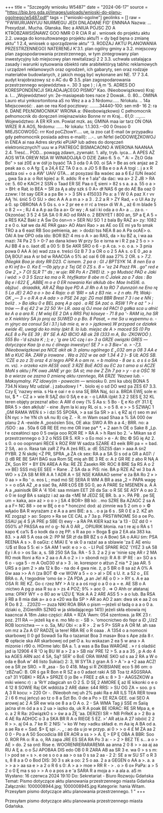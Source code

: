 +++
title = "Szczegóły wniosku W5487"
date = "2024-06-17"
source = "https://bip.brg.gda.pl/images/uploads/wnioski-do-planu-ogolnego/w5487.pdf"
tags = ["wnioski-ogolne"]
geolinks = []
raw = "FWWURUANYUU NIURMEGU JEDI DNLADĄNE FID' ENNNAA Nazwa: ... Prexydzał.. Mucha. Głanska. Rec a ANIUA POJSC ZO A KTROBZAWSIŚNAWZ GOO NMR O R CIA R al . wniosek do projektu aktu  2.2. uwaga do konsultowanego projektu aktu?) = dy będ bęna o zmianę aktu” 1 2.4, wniosek o sporządzenie aktu” '3. RODZAJ AKTU PLANOWANIA PRZESTRZENNEGO) NATERENEJ K'3.1. plan ogólny gminy a 3.2. miejscowy plan zagospodarowania przestrzennego, w tym zintegrowany plan inwestycyjny lub miejscowy plan rewitalizacji 2 2 3.3. uchwała ustalająca zasady i warunki sytuowania obiektó rate arabitektóryą tabhic reklamowych i urządzeń reklamowych oraz ogrodzeń, ich gabaryty, sen oraz rodzaje materiałów budowlanych, z jakich mogą być wykonane ani NE. 17  7 3.4. audyt krajobrazowy  sz o  AC du © 3.5. plan zagospodarowania przestrzennego województwa  =. 30 3 spe ) ;  i Ą m '5. ADRES DO KORESPONDENCJI SKŁADAJĄCEGO PISMO” Kao. (Nieobowiązkowo) Kraj: a. I... „Województwo! yn: 2e-masiapeab toes nace 2 Dowak.. 0. 80... OMINA Lauro etui ymkosrtonitona aS no Wez a a a 3 Nrdomu:..... Nrlokalu. .. 14a Miejscowość: . aan oe rea Kod pocztowy: ........34440-100: sen m8- 16 2: ra 6. DANE PEŁNOMOCNIKA” WRONA a: (Nieobowiązkowo) C pełnomocnik   pełnomocnik do doręczeń imięinazwisko Bonne nr m Kraj... 61,0: ...,.... Województwo: A ER KR xm. Powiat mzk. as; GMINA maa iar tarz ON ONA WRZE R A AOS, Nrdomu: ...... Nr lokalu: 1.1.303.--00 0 0nsoo 0 MIEJSCOWOŚĆ:  rrr Kod poCZtowY:.... ue, ia zoo cat E-mail (w przypadku gdy pełnomocnik posiada adres e-maill): ...-.. un Nrfel (ieODOWIĘZKOWOJ in ENEA ai naa Adres skrytki ePUAP lub adres do doręczeń elektronicznych?! uuu w a PIATREGĆ BISMACAONO A WERONA NAANAA 2.4. Tresć... POD... powagą zdawn,.zywnakt. 1. ally, tryb. iyca... A APES AŻ AOS WTA OREW NSA W WINADOJĄA O DZIE Zako 6. 5 o. ” A: = ŻŁO   Gda Bo” > sai ż0E a w  óśł jo byaóć TA 3 oda 0 A 00. oi SA > Be as ork  anjaz ae 2 peak aa o. o A fg: Ę a 24,4 EZ  TA 0 a o. a JO 5 8 Ba e o a A A togi :. j a  x R sadza osi + o a AW' UAiV GTA... at posyzasi Ba waóec aa a 6 EJ (UN ileaóć „ gwa Sa a a: o Rot kpieć a: R. adds: R e e 1 ala” da dac: wa a> 2 Ż JB > RA ce: 5. 60 e KACH 2 SSŃ o Taad  ER SE Paa o Ę sieni >  82 s s a. a a. 55 o a > > BH: e RaŁ io BEA = SR za Ą a aby szk ś 0 A> dł NAS 6 ge do AE Ba oaz 0 zzww: l  bt say GER a a pa Be > > 3 SN s 415033 Po a: a 1 W 0 A paz X  r vv AĄ 'hi. śnić 5 O SU > dec A A A a m a > a 3 . 2.2 a R > ŻY Rad, + o UI Aa ży a 0. sp OBRONA A 5 Gs s. o » 2 pr ee e rr rć a tres» di W A _ aż 6 m blade  5 o 8 2 == ; RJ 4 a A p aa 0a a a> Gr wy ; A sal i ki oda a o A> a ... za o.  -  Okzonóać 3 5 2 4 SA SA 0 R AO od RAN o. 2 BENYET  l 800 an, SP a Ę A 5 = a   RES KAŻ Baki z A Św Do ósn=n > SER NU SO 1 ż bala By RAZ  a> zy: 1082 z e 0  o. kał we da AE PAR gaa> AO Ałani Rao > as AE oo EE  mi ya fo smak TRO a a 6  east RB Soo pełnienia, ae: > dodzi tss NEA 8 ao A Pa ocAE> o. OAI A bw OPO oda ido: BOR BZ! 4 ms o A > ao RAS, da > ku BZ a, i wa aa mazi: 74 Pa 2 5 > 0-7 ao dana kówo W przy So e isrna w i R 2 pa 2 5 o > > AJ BB 4 a o. iiaot dE a 00 5: B Se AKR SRO o 6 - p A ca. > o. o a. > 3 pnia powa 0 AA A (e) wad zza e. treści Gż B 7 3 a OR o o 2 5 AA s. o E 0 „ao a  DĄ BOU! asa A sr bd w RAACGA o 5% ać  oai 6 08 aaa 27% 2 OR. s > *7.2. (Niegkk Boa je doty RR D23. C ismem.  2 pa a : GI J BPTSYK 14. 8 nen Ea a a Ki inf b= 0. Ka E —0b jęty p ż Tej GE 0 ZS s. 8 = 'ez 24 Pazż PA . go” red e Gw 2 „> 7 O) SLR T”  ds ; w uje: RR Po A r ZWEI iż. > go Mudsóć PAD e Jaki i wód: > 0 3 5 Szcz ka ma o  R. htyfikator 8 obe m Ć Jalek za a 7 das  : Ba Bą e i 622 Ę „ABBĘ m o e  0 ER nowania  Kei słkilub  ób< Mae  In4SI6. o. objżuć . driaadkk, AR AŻ Rap bye  PD  A JI Rh o A ta RO 7 dunnzóń ne Eno rę 5 La JE) 2 AO a o > bo 4 Raja: o di 'BRI = sA z B3  nie. = ź n ało. PŁ Wakj- OK „— 3 = o R  A a A ada >  o PSE 24 zgi: ZG mal BBR Brest 7 3 i oe e NN ; beliż . > Ba idku  0 e BEL parę A p  opó . a RE SA zać o. RSW 1 Pr e aż ” > i trów — 8 ej 42 2 w  22 50 'A= LR. aaa aj OJ moe ód PAC! 0 gałka sca u ałnić ke A a a ara R.  ( M wlej  EE 2 DA  s RRS Pa) kóseye - 71 8 pa '- RAM ia,.ha SR a X  niektóry SA jo proj az SUWED o p Bo. 8   Pasat,  = me Sa u wypemnu o. - m yjnyc aa consul Śd i 3.1 j lub mie a, w o > jązkowo).W przypad ce działek ewide 4), uwagi do ko miny (pkt 8. lo lub. miejsc de A > maced SS (0 Pa ALE 8 o Pe EE 39 ; BY SE A AD IBCIO  AB ok 28 (333 m A, Bo :ZKOWOÓ ). 555 Bo -'d sżsża K ; ); e ; 'g are UC  czę i a> 3 a  GRZE owiązki GRES — dotyczące  Kaa (p a nu ć ólnego  inwestyc! SE 7 > o 3 Bie=' a. > -7,3.(Nieobowiązkowi pa NICE akit ak 3: planu ogólnego £ „032 am p 08 3 AA e Mi a KUC RA. ZAW p irowane . Wa a 202 w ae adr 1.34 4 2 )- $ UŁ AOS  SB. 'CZE a zo z 3) oraz 4 zi tegro APR A o am re. =  b malina - 8 ae s. a s ś o SA m. vs). > orzeka «zin  AESE oacE 3 RZE BoE AOS au EC ża t ama a si ACZE MaN s aktu j PK owa JANE yr go: SA st; ma ów Z Żih 7 pa > y - a a OŚĆ 16 b a wierze oe zazna  0 zmienę aktu  rzenńego,  RA ERZE 'Nazwa lub. - Maksymalny. PZ idowy(m - powecim —* wniosku 0. zmi ka ubój BONA 5 734.N klasy  Mz udział . j zabudowy I * . biolo ej o sd DO weż pa ZES 67 3.3. Czy Ę 'nazwy enia. s Ha e oai r e o  sna SĘ BRA Naj, ści a. BRDA EWĘ sole e: toi, $ * - CZ a > wie R SĄŻ doi 0 SĄ e e a: - o LARA i(pkt 3.2 2 SES Ę 32 KL teren objęty przezna! albo: A AW d owy (% Ś Aa s: 5 Bo - Ę e Ko dY 31.1 Ę BRA 5 > den ałkilub' - eine .8ym la ki asy RL oi s. > o 5 8. e > >  5 ŚZWĄC 1 „GM RAMA WEŃ ś > i dzi 55 SPORA, > a sai Sa SR > a i. ę RZ  aj r) seo m  avi EN nyc > he YN ch sA nu 8) cię Z. - R. m Wam osad Shaa a % SA 000 ów planu  2 A -ewide A „posóslen Sós, OE aka: SWO A Rh a a 4.; BRR. no: a /5DO : aa . 50a 6 GB RE EE mo me OR  irae pa* *, + 2 aan h OE o Sake 8 „Lp. ł e ozeałónci spo 0 5 owija ooo ROR RE > RA A > h Rani bo 2. '+ Mikan sa d przestrzennego o 3 2 o NSS ER Ś. KR > o Eo moi > e - A: Btc © SG ię Aż 2. s 0. o oo oopnnani RECE k ROZ RW W sadza SZARE 43 eeik  BRI pa = = bad. 2 SĄ . ao o. Rasa tak zaR Z Pa A  żeś  REL  a: dE ŚSZS5 dan > aaa A śn2 PYBR. 2 Ń skdkj <Ż PR, SPRA „a ŻA ck sex: RA a a SA  Śl s od a GR a A07: / () dB RE BE SAH BAG sua Rom SĘ mię ah BE 3 RE o: A ż GR RE ż abo R NĄ A ZK, Son RY + BY EN AREA A Ra: RE ŻE Żasekn RR: ROC  8 BRE Sa RS A o 2 =» BE) SSS mój EE SEE = Rane . Z SA da a: PiS: nie. BA p RZE AŻ wi 3 ba A WO > s ZA SB M RR A A 1  ADR A =  SE NSE KARAAO seme' e ża BA Ro 2 » > 0 aa > » Ro ' o. eos L ; mad mó SE SERA R WM A BR a asa „2 = PAPA wagę > = o oSA AŻ „e a siać 9a, ARR ŁOŚ EB SG 0, ao A PARE Sz MSENEN a. A A  A a „aainisdk BR A '4 104: saa mniam EET 28 da Sa: o R SE SE ASY A o ao 2. o 0  ie śogł BA s saiążz i aż aa da <ME M JEDZ SĘ BR. b. a >. PA PB . pe  SĘ um = kaka, ao» aż > o o > j SA 4 BOR> BB kó: . mo SZRE Ba AZAGĆ 2 sa A a a F= NC 88 > oe  w BĘ o e o * honcznć dod: a) zimnie wa 5 2 om  o > © wĄaóo BA R   wyrażam z e A a a ami BIE: a s. . o a ja 6 s . SR 0 E a 2. KŻ ah KE zogząż > ao: Sopro » Ra se CE CAL a 7 3a  p. PRSTWNOME Só a oe Po. SSAU jaj 4 Ś jA PRE p SBE 0) ewy - a RA PA KIER każ ka 'a 13 - DZ dd 0 = 050% a? PASSA ea m! o g- Ni A 0 AR „. OPIURIK błonia. na t re aj o RA s 1 kapo € ca% $ o kodk da o zę PP. s R aa po > Boga $ gia 2 EA ala 383 ka. 83. > a AR 5 A osa ok 2: PP M ŚR zł da BR BZ s o A Bow) SA o AAU śm: PSA REENA A s >. 8   oaGiz: ć MIA) E 'e sk 0 a raża! aa a sblawie 'za  E AE eniu :U$ st Boa 5 5: ei > SA AM 1 wół: e o > o.  - LI PoE SPARE ROZ '(YEŻ 3 sA 58 £y i A o > os Sa: a, s. SB 250 SA Sa. RA - 5 3. 2 a 2 ji w 'ninie szę AR r 2 MA RO mok Roni a Ko » 2 aa  o A A o 2 > i > sbondi ncji:  R A 8: IP RE : a> SO a s 6 o - uga 5 - m A OoD30 sł a > 3 . ie. korespor o ałżun Z nia * 2 jaa AR. 5 URS a o jam 2 > ała 12 k Bo - na do 4 gwa nie. ż, p 5 BR o 8 sa aż A 0% A Gw aaa >> A ń (za BOT © <w WOW a 5 = o  > al > DE s U. it. a 52 o „ EE BRA o. A, ł tegodnie 'omo śe > ZA  PDA „a an Je! AE o 0 > > RY s. A e aa OSA R: RE KŻ. Go c rzez MY > A lz a a oś rogi o a 0 o a = e. AE SB o A :nictwo A pg p asa R su a >  zs 4 POZ; 9% > aoc 0 . => O Ahh or ałatanaj sma:  OPAY WY = o 80 ao w UZU Ę 'Kok A A 2 ARE ASS 5 > a o lub. Ba RSA ji  RB a 8 mia dak a= a o a «20 wa Ba SP > AR ao AO 2 aan: dwa sk e aa 2 os R Do 8 2. .  Z20Z0 — zuza NIKI ROA BRA o pism —jeżeli sl ładą o a a o 0 a. dziaki o, ZiGieniRh SZNIG w ja składającego 141)) jeżeli skła ebowia mj kaacncai A 18m Jako części: ARA  = RZA 'Awm: 054 szentowa. ja RK 23 r. poz. 211 RA — jeżeli ką e e. mo Mo o: - SB >. 'omocnictwo do fepr a iD „Uz2 ROB locnictwa — = o. Sa, MU Obi =: a R > . 2 w 5 P> SSR a A OR M. ah saa om mz a Za A 07 RADZĘ ia tere! RBA RE o R  oaaa . A 1354 o a nomocni skarbowej (I 0 gd Sowadi 5a Ra o tazaniat Boa 3 masa» Boa s  Ape zda 8 r. © opłacie ska AR skarbowej od peł O a. ku wskazan 2 ea 5 w ana > A mizonie i r90 o. HOrme lało: BA a. 1. a was a Ba Baa WARÓAE . » r ś oladśić jad ia 12906 4 R 'O ię BU W a > 2 a > SB nia' PRE 12 > 5. a a a 35 , p A do 4 ka AGES ARN azć 4  SA, Są? SER' o BoE ORA WANE SKO sd s aa 2 RA a W o oda e BoA w'  46 listo Sukiać) 2: 3, W SYTA  ż gran A 5 > A '> a +2 aaa ACZ! oe a ŚR ze SRO. = R „asa - So 0 418. Mag si R ZKIBSIANIE eco 5 86 om: o 'zBZnaĆ: B. OR ś ga R Bon e R SZ a o 0 adaot raki A SB Toa tż AŚGSRAA. ca? 31 YGBKI > REA » SPRZE 0 jo Be = FREE z dA s: 8 > 3 - AAGSZKOW a miki wienc r) : a 'RrY zdagicah sn O 2 Ś. D SĘ 2 AMORE Ę aż IE kikonki o e o 4 12 8 SOWIE Raj GK wddóża 2 ARE dake: ś44 RRS: > SU OG ZA = soo. p s Ą 3 R kocu: > 220 Or -. (Nieoboh nej uh 2% paki Ra e AR ILS TEA RER towa 2 i 6 6 muj jeńcy) ao tz o 8 a Śzt Bo. 0 de a Po > EE RZA GEE. oai SEO A arowej ać 2 A SR ew wia oe 8  a a O A o. 2 - SA WMA Tag ji SSE m Śaiią jaćna sł m ód a a  s 2 ua > iazko da, uk R A poak BE IORAC: RE SR Mpa a, e o. a 2 R Ra: żGwiązkO s > św a a ŻĘ 'aa. DERZEI SR = NB PrReX a > 2 Bo a 4 AE Ra ADHOC o 3 a SKA BR R A o RIEGE 5 EZ. >' AR aŁia A 27 isbóić 2 2 R > >. aj 04 a. 7 ke R: 2 NIS: '= ko W hey >adku składi  e. m Aa ię A BA od a. a  ae Ra e = Sad. $> Ę spi .-. „ : ao da u jo w przyp. ai 0 > > o 4 £  M ŻA aa 2 0 0 - Po a A 50 Śocodicia 88 ER AOR a ss > > A. Ę > EP Ę OBA A BBR: Soo 0. ROR PA o: R a. o, RA zapa JRE ES SEA RA Po 3 a: - > 2 >  BEZ TE s... a o > AE > do.  2 sa ord: Rise e. WOORENRERARAREMA  aa  anna 2 0 8 > > aa aj aa RU A Ę a. o o  ŚJ APOBAA DIS  edo OB 0 R ZARA AB aa SR 3 e. wa 0 > s s m: l > pod se  = s >. e oe s o o a aa > o sa 0 s sa 2 aa - 2 2: SE a w SU ST o R 3 s, 8 8 a a O o Bod DIS: 30 3 s ak a oo: 2 5 o aa. 2 a a GEGEN o AA a >. a. a > > a > aa  sa  e > a 2 o R 6 s 0: A > a > moe » RR R - > . o > 6 o» PaPa: a > 5 2 o 0 Ę ma s so > > A o a pos a e 'a SARA R a moja a > a ala  a. aS m Wysłano: 16 czerwca 2024 19:10 Do: Sekretariat - Biuro Rozwoju Gdańska Temat: Pismo dotyczące aktu planowania przestrzennego miasta Gdańska Załączniki: 1000008944.jpg; 1000008945.jpg Kategorie: hania Witam. Przesyłam pismo dotyczące aktu planowania przestrzennego. 1 "
+++

Przesyłam pismo dotyczące aktu planowania przestrzennego miasta Gdańska.


